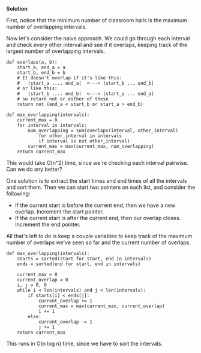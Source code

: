**Solution**


First, notice that the minimum number of classroom halls is the maximum number of overlapping intervals.

Now let's consider the naive approach. We could go through each interval and check every other interval and see if it overlaps, keeping track of the largest number of overlapping intervals.

    def overlaps(a, b):
        start_a, end_a = a
        start_b, end_b = b
        # It doesn't overlap if it's like this:
        #   |start_a .... end_a|  <---> |start_b ... end_b|
        # or like this:
        #   |start_b .... end_b|  <---> |start_a ... end_a|
        # so return not or either of these
        return not (end_a < start_b or start_a > end_b)
    
    def max_overlapping(intervals):
        current_max = 0
        for interval in intervals:
            num_overlapping = sum(overlaps(interval, other_interval)
                for other_interval in intervals
                if interval is not other_interval)
            current_max = max(current_max, num_overlapping)
        return current_max
    

This would take O(n^2) time, since we're checking each interval pairwise. Can we do any better?

One solution is to extract the start times and end times of all the intervals and sort them. Then we can start two pointers on each list, and consider the following:

*   If the current start is before the current end, then we have a new overlap. Increment the start pointer.
*   If the current start is after the current end, then our overlap closes. Increment the end pointer.

All that's left to do is keep a couple variables to keep track of the maximum number of overlaps we've seen so far and the current number of overlaps.

    def max_overlapping(intervals):
        starts = sorted(start for start, end in intervals)
        ends = sorted(end for start, end in intervals)
    
        current_max = 0
        current_overlap = 0
        i, j = 0, 0
        while i < len(intervals) and j < len(intervals):
            if starts[i] < ends[j]:
                current_overlap += 1
                current_max = max(current_max, current_overlap)
                i += 1
            else:
                current_overlap -= 1
                j += 1
        return current_max
    

This runs in O(n log n) time, since we have to sort the intervals.
